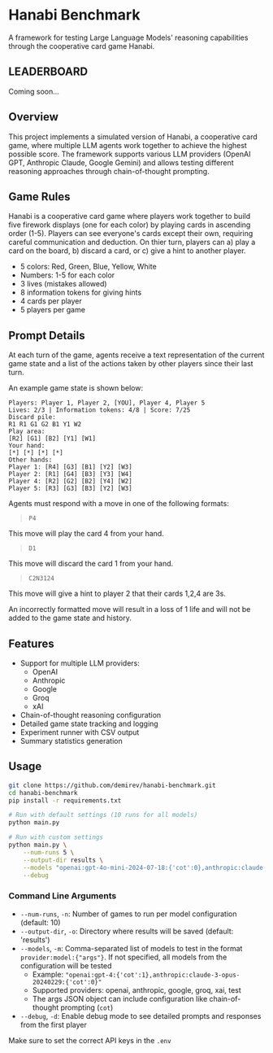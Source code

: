 # Hanabi Benchmark

A framework for testing Large Language Models' reasoning capabilities through the cooperative card game Hanabi.

## LEADERBOARD

Coming soon...

## Overview

This project implements a simulated version of Hanabi, a cooperative card game, where multiple LLM agents work together to achieve the highest possible score. The framework supports various LLM providers (OpenAI GPT, Anthropic Claude, Google Gemini) and allows testing different reasoning approaches through chain-of-thought prompting.

## Game Rules

Hanabi is a cooperative card game where players work together to build five firework displays (one for each color) by playing cards in ascending order (1-5). Players can see everyone's cards except their own, requiring careful communication and deduction. On thier turn, players can a) play a card on the board, b) discard a card, or c) give a hint to another player.

- 5 colors: Red, Green, Blue, Yellow, White
- Numbers: 1-5 for each color
- 3 lives (mistakes allowed)
- 8 information tokens for giving hints
- 4 cards per player
- 5 players per game

## Prompt Details

At each turn of the game, agents receive a text representation of the current game state and a list of the actions taken by other players since their last turn.

An example game state is shown below:

```
Players: Player 1, Player 2, [YOU], Player 4, Player 5
Lives: 2/3 | Information tokens: 4/8 | Score: 7/25
Discard pile:
R1 R1 G1 G2 B1 Y1 W2
Play area:
[R2] [G1] [B2] [Y1] [W1]
Your hand:
[*] [*] [*] [*]
Other hands:
Player 1: [R4] [G3] [B1] [Y2] [W3]
Player 2: [R1] [G4] [B3] [Y3] [W4]
Player 4: [R2] [G2] [B2] [Y4] [W2]
Player 5: [R3] [G3] [B3] [Y2] [W3]
```

Agents must respond with a move in one of the following formats:

> `P4`

This move will play the card 4 from your hand.

> `D1`

This move will discard the card 1 from your hand.

> `C2N3124`

This move will give a hint to player 2 that their cards 1,2,4 are 3s.

An incorrectly formatted move will result in a loss of 1 life and will not be added to the game state and history.

## Features

- Support for multiple LLM providers:
  - OpenAI 
  - Anthropic 
  - Google
  - Groq
  - xAI
- Chain-of-thought reasoning configuration
- Detailed game state tracking and logging
- Experiment runner with CSV output
- Summary statistics generation

## Usage

```bash
git clone https://github.com/demirev/hanabi-benchmark.git
cd hanabi-benchmark
pip install -r requirements.txt

# Run with default settings (10 runs for all models)
python main.py

# Run with custom settings
python main.py \
    --num-runs 5 \
    --output-dir results \
    --models "openai:gpt-4o-mini-2024-07-18:{'cot':0},anthropic:claude-3-opus-20240229:{'cot':0}" \
    --debug
```

### Command Line Arguments

- `--num-runs`, `-n`: Number of games to run per model configuration (default: 10)
- `--output-dir`, `-o`: Directory where results will be saved (default: 'results')
- `--models`, `-m`: Comma-separated list of models to test in the format `provider:model:{"args"}`. If not specified, all models from the configuration will be tested
  - Example: `"openai:gpt-4:{'cot':1},anthropic:claude-3-opus-20240229:{'cot':0}"`
  - Supported providers: openai, anthropic, google, groq, xai, test
  - The args JSON object can include configuration like chain-of-thought prompting (`cot`)
- `--debug`, `-d`: Enable debug mode to see detailed prompts and responses from the first player

Make sure to set the correct API keys in the `.env`